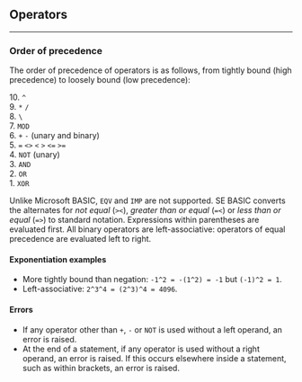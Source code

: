 ## Operators
***
### Order of precedence
The order of precedence of operators is as follows, from tightly bound (high
precedence) to loosely bound (low precedence):

10\. `^` \
 9\. `*` `/` \
 8\. `\` \
 7\. `MOD` \
 6\. `+` `-` (unary and binary) \
 5\. `=` `<>` `<` `>` `<=` `>=` \
 4\. `NOT` (unary) \
 3\. `AND` \
 2\. `OR` \
 1\. `XOR`

Unlike Microsoft BASIC, `EQV` and `IMP` are not supported. SE BASIC converts the
alternates for <var>not equal</var> (`><`), <var>greater than or equal</var> (`=<`) or <var>less than or equal</var>
(`=>`) to standard notation. Expressions within parentheses are evaluated first.
All binary operators are left-associative: operators of equal precedence are
evaluated left to right.

#### Exponentiation examples
* More tightly bound than negation: `-1^2 = -(1^2) = -1` but `(-1)^2 = 1`.
* Left-associative: `2^3^4 = (2^3)^4 = 4096`.

#### Errors
* If any operator other than `+`, `-` or `NOT` is used without a left operand, an
  error is raised.
* At the end of a statement, if any operator is used without a right operand, an
  error is raised. If this occurs elsewhere inside a statement, such as within
  brackets, an error is raised.